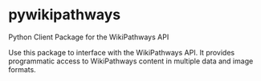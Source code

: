 # pywikipathways
Python Client Package for the WikiPathways API

Use this package to interface with the WikiPathways API.
It provides programmatic access to WikiPathways content in multiple data and image formats.
